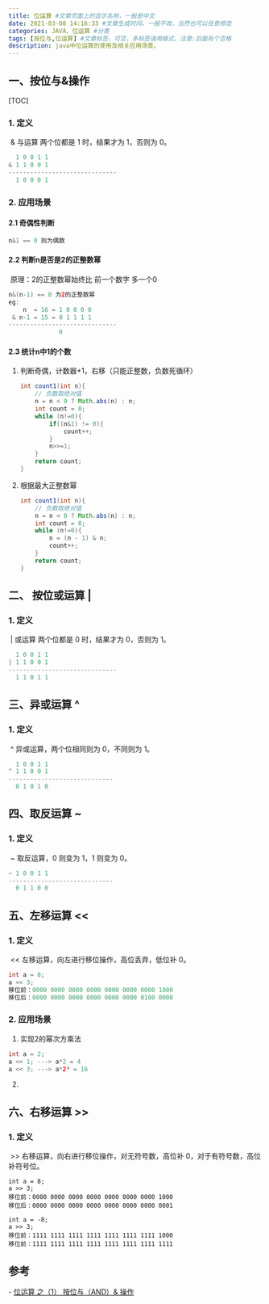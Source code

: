 ```yaml
---
title: 位运算 #文章页面上的显示名称，一般是中文
date: 2021-03-08 14:16:33 #文章生成时间，一般不改，当然也可以任意修改
categories: JAVA、位运算 #分类
tags: [按位与,位运算] #文章标签，可空，多标签请用格式，注意:后面有个空格
description: java中位运算的使用及相关应用场景。
---
```


##  一、按位与&操作

[TOC]

### 1. 定义

​	& 与运算 两个位都是 1 时，结果才为 1，否则为 0。

```java
  1 0 0 1 1
& 1 1 0 0 1
------------------------------
  1 0 0 0 1
```

### 2. 应用场景

#### 2.1 奇偶性判断

```java
n&1 == 0 则为偶数
```

#### 2.2 判断n是否是2的正整数幂

​	原理：2的正整数幂始终比 前一个数字 多一个0

```java
n&(n-1) == 0 为2的正整数幂
eg:
    n  = 16 = 1 0 0 0 0
 & n-1 = 15 = 0 1 1 1 1
------------------------------ 
              0
```

#### 2.3 统计n中1的个数

1. 判断奇偶，计数器+1，右移（只能正整数，负数死循环）

   ```java
   int count1(int n){
       // 负数取绝对值
       n = n < 0 ? Math.abs(n) : n;
       int count = 0;
       while (n!=0){
           if((n&1) != 0){
               count++;
           }
           n>>=1;
       }
       return count;
   }
   ```

2. 根据最大正整数幂

    ```java
    int count1(int n){
        // 负数取绝对值
        n = n < 0 ? Math.abs(n) : n;
        int count = 0;
        while (n!=0){
            n = (n - 1) & n;
            count++;
        }
        return count;
    }
    ```

## 二、 按位或运算 |

### 1. 定义

​		| 或运算 两个位都是 0 时，结果才为 0，否则为 1。

```java
  1 0 0 1 1
| 1 1 0 0 1
------------------------------
  1 1 0 1 1
```



## 三、异或运算 ^ 

### 1. 定义

​		^ 异或运算，两个位相同则为 0，不同则为 1。

```java
  1 0 0 1 1
^ 1 1 0 0 1
-----------------------------
  0 1 0 1 0
```

## 四、取反运算 ~

### 1. 定义

​	~ 取反运算，0 则变为 1，1 则变为 0。

```java
~ 1 0 0 1 1
-----------------------------
  0 1 1 0 0
```

## 五、左移运算 << 

### 1. 定义	

​	<< 左移运算，向左进行移位操作，高位丢弃，低位补 0。

```java
int a = 8;
a << 3;
移位前：0000 0000 0000 0000 0000 0000 0000 1000
移位后：0000 0000 0000 0000 0000 0000 0100 0000
```

### 2. 应用场景

1. 实现2的幂次方乘法   

```java
int a = 2;
a << 1; ---> a*2 = 4
a << 3; ---> a*2³ = 16
```

2. 






## 六、右移运算 >>

### 1. 定义

​	\>> 右移运算，向右进行移位操作，对无符号数，高位补 0，对于有符号数，高位补符号位。

```
int a = 8;
a >> 3;
移位前：0000 0000 0000 0000 0000 0000 0000 1000
移位后：0000 0000 0000 0000 0000 0000 0000 0001

int a = -8;
a >> 3;
移位前：1111 1111 1111 1111 1111 1111 1111 1000
移位前：1111 1111 1111 1111 1111 1111 1111 1111
```





## 参考

\- [位运算 之（1） 按位与（AND）& 操作](https://www.cnblogs.com/roamman/archive/2010/08/17/1801392.html)